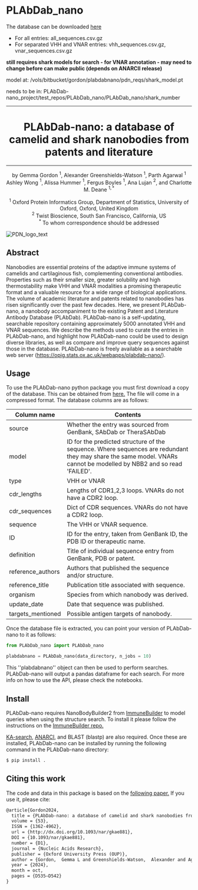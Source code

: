 # PLAbDab_nano

The database can be downloaded [here](https://opig.stats.ox.ac.uk/webapps/plabdab-nano/)

- For all entries: all_sequences.csv.gz 
- For separated VHH and VNAR entries: vhh_sequences.csv.gz, vnar_sequences.csv.gz

**still requires shark models for search - for VNAR annotation - may need to change before can make public (depends on ANARCII release)**

model at:
/vols/bitbucket/gordon/plabdabnano/pdn_reqs/shark_model.pt

needs to be in: 
PLAbDab-nano_project/test_repos/PLAbDab_nano/PLAbDab_nano/shark_number


---

<div align="center">    
 
# PLAbDab-nano: a database of camelid and shark nanobodies from patents and literature

---
    
by 
Gemma Gordon $^{1}$, Alexander Greenshields-Watson $^{1}$, Parth Agarwal $^{1}$ Ashley Wong $^{1}$, Alissa Hummer $^{1}$, Fergus Boyles $^{1}$, Ana Lujan $^{2}$, and Charlotte M. Deane $^{1,*}$

$^{1}$ Oxford Protein Informatics Group, Department of Statistics, University of Oxford, Oxford, United Kingdom  
$^{2}$ Twist Bioscience, South San Francisco, California, US  
$^{*}$ To whom correspondence should be addressed  
</div>

![PDN_logo_text](https://github.com/oxpig/PLAbDab_nano/assets/72207136/7631ffb5-251b-4494-979f-9e6527698f8c)

## Abstract
Nanobodies are essential proteins of the adaptive immune systems of camelids and cartilaginous fish, complementing conventional antibodies. Properties such as their smaller size, greater solubility and high thermostability make VHH and VNAR modalities a promising therapeutic format and a valuable resource for a wide range of biological applications. The volume of academic literature and patents related to nanobodies has risen significantly over the past few decades. Here, we present PLAbDab-nano, a nanobody accompaniment to the existing Patent and Literature Antibody Database (PLAbDab). PLAbDab-nano is a self-updating, searchable repository containing approximately 5000 annotated VHH and VNAR sequences. We describe the methods used to curate the entries in PLAbDab-nano, and highlight how PLAbDab-nano could be used to design diverse libraries, as well as compare and improve query sequences against those in the database. PLAbDab-nano is freely available as a searchable web server (https://opig.stats.ox.ac.uk/webapps/plabdab-nano/). 

## Usage

To use the PLAbDab-nano python package you must first download a copy of the database. This can be obtained from  <a href="https://opig.stats.ox.ac.uk/webapps/plabdab-nano/">here.</a> The file will come in a compressed format. The database columns are as follows: 

| Column name       | Contents                                                                                                                                                               |
|-------------------|------------------------------------------------------------------------------------------------------------------------------------------------------------------------|
| source            | Whether the entry was sourced from GenBank, SAbDab or TheraSAbDab                                                                                                      |
| model             | ID for the predicted structure of the sequence.  Where sequences are redundant they may share the same model.  VNARs cannot be modelled by NBB2 and so read 'FAILED'.  |
| type              | VHH or VNAR                                                                                                                                                            |
| cdr_lengths       | Lengths of CDR1,2,3 loops. VNARs do not have a CDR2 loop.                                                                                                              |
| cdr_sequences     | Dict of CDR sequences. VNARs do not have a CDR2 loop.                                                                                                                  |
| sequence          | The VHH or VNAR sequence.                                                                                                                                              |
| ID                | ID for the entry, taken from GenBank ID, the PDB ID or therapeutic name.                                                                                               |
| definition        | Title of individual sequence entry from GenBank, PDB or patent.                                                                                                        |
| reference_authors | Authors that published the sequence and/or structure.                                                                                                                  |
| reference_title   | Publication title associated with sequence.                                                                                                                            |
| organism          | Species from which nanobody was derived.                                                                                                                               |
| update_date       | Date that sequence was published.                                                                                                                                      |
| targets_mentioned | Possible antigen targets of nanobody.                                                                                                                                  |

Once the database file is extracted, you can point your version of PLAbDab-nano to it as follows:

```python
from PLAbDab_nano import PLAbDab_nano

plabdabnano = PLAbDab_nano(data_directory, n_jobs = 10)
```

This ''plabdabnano'' object can then be used to perform searches. PLAbDab-nano will output a pandas dataframe for each search. For more info on how to use the API, please check the notebooks. 

## Install

PLAbDab-nano requires NanoBodyBuilder2 from <a href="https://github.com/oxpig/ImmuneBuilder">ImmuneBuilder</a> to model queries when using the structure search. To install it please follow the instructions on the <a href="https://github.com/oxpig/ImmuneBuilder">ImmuneBuilder repo.</a>

<a href="https://github.com/oxpig/kasearch">KA-search</a>, <a href="https://github.com/oxpig/ANARCI">ANARCI</a>, and BLAST (blastp) are also required. Once these are installed, PLAbDab-nano can be installed by running the following command in the PLAbDab-nano directory:

```bash
$ pip install .
```

## Citing this work

The code and data in this package is based on the <a href="https://doi.org/10.1093/nar/gkae881">following paper.</a> If you use it, please cite:

```tex
@article{Gordon2024,
  title = {PLAbDab-nano: a database of camelid and shark nanobodies from patents and literature},
  volume = {53},
  ISSN = {1362-4962},
  url = {http://dx.doi.org/10.1093/nar/gkae881},
  DOI = {10.1093/nar/gkae881},
  number = {D1},
  journal = {Nucleic Acids Research},
  publisher = {Oxford University Press (OUP)},
  author = {Gordon,  Gemma L and Greenshields-Watson,  Alexander and Agarwal,  Parth and Wong,  Ashley and Boyles,  Fergus and Hummer,  Alissa and Lujan Hernandez,  Ana G and Deane,  Charlotte M},
  year = {2024},
  month = oct,
  pages = {D535–D542}
}
```
